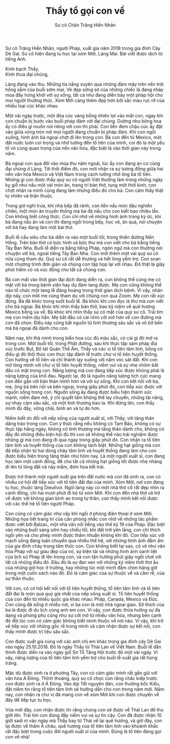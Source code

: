 ﻿---
title: Thầy tổ gọi con về
author: Sư cô Chân Trăng Hiền Nhân
---

<p class="editors-preface">Sư cô Trăng Hiền Nhân, người Pháp, xuất gia năm 2018 trong gia đình Cây Dẻ Gai. Sư cô hiện đang tu học tại xóm Mới, Làng Mai. Bài viết được dịch từ tiếng Anh.</p>

<p class="noIndent signoff-lvl-1">Kính bạch Thầy,<br/>
Kính thưa đại chúng,</p>

Làng đang vào thu. Những tia nắng xuyên qua những đám mây trên nền trời hồng sẫm của buổi sớm mai. Vẻ đẹp sững sờ của những chiếc lá đang nhảy múa đầy hứng khởi với sự sống, tất cả như đang diễn bày một pháp hội cho mọi người thưởng thức. Xóm Mới càng thêm đẹp hơn bởi sắc màu rực rỡ của nhiều loại cúc khác nhau.

Một vài ngày trước, một đóa cúc vàng bỗng nhiên lọt vào mắt con, ngay khi con chuẩn bị bước vào buổi pháp đàm với đại chúng. Dường như bông hoa ấy có điều gì muốn nói riêng với con thì phải. Con liền đem chậu cúc ấy đặt vào giữa vòng tròn nơi mọi người đang chuẩn bị pháp đàm. Khi con ngồi xuống, hình ảnh bà ngoại chợt đi lên trong con. Bà con đến từ Mexico, một đất nước luôn coi trọng và nhớ tưởng đến tổ tiên của mình, coi đó là một yếu tố vô cùng quan trọng của nền văn hóa, đặc biệt là vào thời gian này trong năm.

Bà ngoại con qua đời vào mùa thu năm ngoái, lúc ấy con đang an cư cùng đại chúng ở Làng. Tới thời điểm đó, con mới nhận ra sự tương đồng giữa hai nền văn hóa Mexico và Việt Nam trong cách tưởng nhớ ông bà tổ tiên. Những gì con được thấy quý sư cô người Việt thường làm trong những ngày kỵ giỗ như nấu một vài món ăn, trang trí bàn thờ, tụng một thời kinh, con chợt nhận ra mình cũng đang làm những điều đó cho bà. Con cảm thấy thật tự nhiên và thân thuộc. 

Trong giờ nghỉ trưa, khi nhà bếp đã rảnh, con liền nấu món đậu nghiền chiên, một món ăn truyền thống mà bà đã nấu cho con biết bao nhiêu lần. Con không biết công thức. Con chỉ nhớ về những hình ảnh trong ký ức, khi bà đang nấu ăn và con thì đang ngồi trong bếp, học vẽ, ăn quà, nói chuyện với bà hay đang làm một bài thơ.

Buổi lễ cầu siêu cho bà diễn ra vào một buổi tối, trong thiền đường Nến Hồng. Trên bàn thờ có bức hình và bức thư mà con viết cho bà bằng tiếng Tây Ban Nha. Buổi lễ diễn ra bằng tiếng Pháp, ngôn ngữ mà con thường nói chuyện với bà, ngoài tiếng Tây Ban Nha. Con mời thêm một vài quý sư cô nữa cùng tham dự. Quý sư cô rất dễ thương và hết lòng yểm trợ. Con soạn một chương trình đơn giản và chúng con tập họp lại với nhau. Đó thật là giây phút hiếm có và xúc động cho tất cả chúng con. 

Bà con mất vào thời gian đại dịch đang diễn ra, con không thể cùng mẹ có mặt với bà trong bệnh viện hay dự đám tang được. Mẹ con cũng không thể nào tổ chức một tang lễ đàng hoàng trong thời gian dịch bệnh. Vì vậy, nhân dịp này, con mời mẹ cùng tham dự với chúng con qua Zoom. Mẹ con rất xúc động. Bà đã khóc trong suốt buổi lễ. Bà khóc khi con đọc lá thư mà con viết cho bà ngoại. Bà khóc khi nhìn thấy bàn thờ, bao kỷ niệm về quê hương Mexico bỗng ùa về. Bà khóc khi nhìn thấy sự có mặt của quý sư cô. Trái tim mẹ con mềm dịu hẳn. Mẹ bắt đầu có cái nhìn cởi mở hơn về con đường mà con đã chọn. Điều này cũng bắt nguồn từ tình thương sâu sắc và vô bờ bến mà bà ngoại đã dành cho con.

Năm nay, khi thả mình trong biển hoa cúc đủ màu sắc, có cái gì đó mở ra trong con. Một buổi tối, trong Phật đường, sau khi thực tập sám pháp địa xúc trước Bụt, Bồ tát Quán Thế Âm, Thầy và các vị tổ tiên tâm linh, bỗng có điều gì đó thôi thúc con thực tập đảnh lễ trước chư vị tổ tiên huyết thống. Con hướng về tổ tiên và chí thành lạy xuống với năm vóc sát đất. Khi con mở lòng mình với chư vị tổ tiên huyết thống, niềm vui và sự nhẹ nhõm bắt đầu có mặt trong con. Năng lượng mà con đang tiếp xúc được không phải là năng lượng của khổ đau. Ngược lại, đó là nguồn năng lượng tích cực mang con đến gần với bản thân mình hơn và với sự sống. Khi con kết nối với ba, mẹ, ông bà bên nội và bên ngoại, trong giây phút đó, con tiếp xúc được với nguồn sống trong con. Nguồn sống ấy đang được biểu hiện thành sức mạnh, niềm đam mê, ý chí quyết tâm không thể lay chuyển, những tài năng, sự nhạy cảm sâu sắc, và một tình thương bao la. Khi đứng lên, con thấy mình đủ đầy, vững chãi, bình an và tự do hơn.

Niềm biết ơn đối với nếp sống của người xuất sĩ, với Thầy, với tăng thân dâng trào trong con. Con ý thức rằng nếu không có Tam Bảo, không có sự thực tập hằng ngày, không có tình thương mà tăng thân dành cho, không có đầy đủ những điều kiện hội đủ thì con sẽ không thể nào trải nghiệm được những gì mà con đang đi qua ngay trong giây phút đó. Con nhận ra tổ tiên tâm linh và huyết thống của con không tách biệt. Những hạt giống mà con đã tiếp nhận từ hai dòng chảy tâm linh và huyết thống đang làm cho con được biểu hiện trong tăng thân như hôm nay. Là một người xuất sĩ, con đang học làm một cánh đồng, để cho tất cả những hạt giống tốt được nhẹ nhàng đi lên từ lòng đất và nảy mầm, đơm hoa kết trái.

Được trở thành một người xuất gia trên đất nước mà con đã sinh ra, con có nhiều cơ hội để tiếp xúc với tổ tiên đất đai của mình. Xóm Mới, nơi con đang tu học, thuộc làng Dieulivol. Ngôi làng này có một nhà thờ cổ rất đẹp nhìn ra cánh đồng, chỉ hai mươi phút đi bộ từ xóm Mới. Khi con đến nhà thờ và trở về được với không gian bình an trong tự thân, con thấy mình kết nối được với các thế hệ tổ tiên người Pháp.

Con cũng có cảm giác như vậy khi ngồi ở phòng điện thoại ở xóm Mới. Những họa tiết trang trí của căn phòng nhắc con nhớ về những tác phẩm được viết bởi Balzac, một nhà văn nổi tiếng vào thế kỷ 19 của Pháp. Đặc biệt vào những buổi sáng sớm hay chiều tối, khi đất trời yên lắng, con chỉ thích ngồi yên và cho phép mình được thấm nhuần không khí đó. Con tiếp xúc với mạch sống đang luân chuyển qua nhiều thế hệ, với những hình ảnh đầm ấm của gia đình chảy trong tâm thức con. Con không biết tại sao, cỏ vẻ như văn hóa Pháp với sự giàu đẹp của nó, sự biện tài và những hình ảnh oanh liệt của lịch sử Pháp đi lên trong con, và con tận hưởng phút giây ngồi chơi với tất cả những điều đó. Đâu đó là sự đan xen với những kỷ niệm thời thơ ấu của những giờ học ở trường, hay những lúc một mình đắm chìm hàng giờ trong một cuốn sách nào đó. Đó là cảm giác của sự thuộc về và cắm rễ, của sự thân thuộc.

Với con, có cơ hội kết nối với tổ tiên huyết thống, tổ tiên tâm linh và tổ tiên đất đai là món quà quý giá nhất của nếp sống xuất sĩ. Tổ tiên huyết thống của con đến từ nhiều quốc gia khác nhau: Pháp, Canada, Mexico và Đức. Con cũng đã sống ở nhiều nơi, vì ba con là một nhà ngoại giao. Sở thích của ba là được đi du lịch cùng anh em con. Vì vậy, con được thừa hưởng sự đa dạng và phong phú cũng như sự cởi mở từ nhiều văn hóa, nhưng bên cạnh đó đôi lúc con có cảm giác không biết mình thuộc về nơi nào. Vì vậy, khi trở về tiếp xúc với những gốc rễ trong mình và cảm nhận được sự kết nối, con thấy mình được trị liệu sâu sắc. 

Con được xuất gia cùng với các anh chị em khác trong gia đình cây Dẻ Gai vào ngày 25.10.2018. Đó là ngày Thầy từ Thái Lan về Việt Nam. Buổi lễ dẫn thỉnh được diễn ra vào ngày giổ Sơ Tổ Tăng Hội trước đó một vài ngày. Vì vậy, năng lượng của tổ tiên tâm linh yểm trợ cho buổi lễ xuất gia rất hùng tráng. 

Mặc dù được sinh ra ở phương Tây, con có cảm giác mình rất gần gũi với văn hóa Á Đông. Thỉnh thoảng, quý sư cô chọc con rằng chắc kiếp trước con được sinh ra ở Á Đông. Vào dịp Tết nguyên đán, con thường bốc Kiều, đặt niềm tin rằng tổ tiên tâm linh sẽ hướng dẫn cho con trong năm mới. Năm nay, con nhận ra chư vị đã mang con về xóm Mới khi con được chuyển về đây để tiếp tục tu học.

Vừa mới đây, con nhận được tin rằng chúng con sẽ được về Thái Lan để thọ giới lớn. Trái tim con đong đầy niềm vui và sự tin cậy. Con đã được nhận 10 giới sadi ni vào ngày mà Thầy bay từ Thái về lại quê hương, và giờ đây, con lại được về thăm Á châu, quê hương của tổ tiên tâm linh vào khoảnh khắc rất đặc biệt trong cuộc đời người xuất sĩ của mình. Đúng là tổ tiên đang gọi con về nhà!